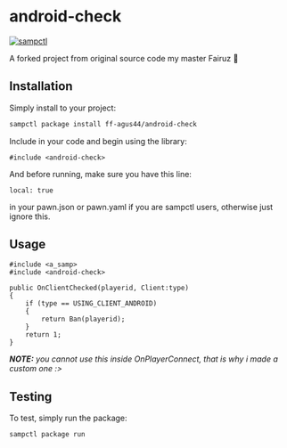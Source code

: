 # android-check

[![sampctl](https://img.shields.io/badge/sampctl-android--check-2f2f2f.svg?style=for-the-badge)](https://github.com/ff-agus44/android-check)

A forked project from original source code my master Fairuz :pray:

## Installation

Simply install to your project:

```bash
sampctl package install ff-agus44/android-check
```

Include in your code and begin using the library:

```pawn
#include <android-check>
```

And before running, make sure you have this line:
```
local: true
```

in your pawn.json or pawn.yaml if you are sampctl users, otherwise just ignore this.

## Usage

```pawn
#include <a_samp>
#include <android-check>

public OnClientChecked(playerid, Client:type)
{
	if (type == USING_CLIENT_ANDROID)
	{
		return Ban(playerid);
	}
	return 1;
}

```

***NOTE:** you cannot use this inside OnPlayerConnect, that is why i made a custom one :>*

## Testing

To test, simply run the package:

```bash
sampctl package run
```
